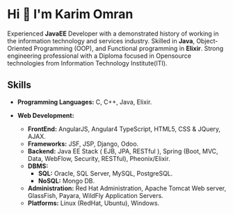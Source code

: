 # Hi 👋 I'm Karim Omran

Experienced **JavaEE** Developer with a demonstrated history of working
in the information technology and services industry. Skilled in **Java**,
Object-Oriented Programming (OOP), and Functional programming
in **Elixir**. Strong engineering professional with a Diploma focused in
Opensource technologies from Information Technology Institute(ITI).

## Skills

- **Programming Languages:** C, C++, Java, Elixir.

- **Web Development:**
    - **FrontEnd:** AngularJS, Angular4 TypeScript, HTML5, CSS & JQuery, AJAX.
    - **Frameworks:** JSF, JSP, Django, Odoo.
    - **Backend:** Java EE Stack ( EJB, JPA, RESTful ), Spring (Boot, MVC, Data, WebFlow, Security, RESTful), Pheonix/Elixir.
    - **DBMS:**
        - **SQL:** Oracle, SQL Server, MySQL, PostgreSQL. 
        - **NoSQL:** Mongo DB.
    - **Administration:** Red Hat Administration, Apache Tomcat Web server, GlassFish, Payara, WildFly Application Servers.
    - **Platforms:** Linux (RedHat, Ubuntu), Windows.
<!--
**karim-omran/karim-omran** is a ✨ _special_ ✨ repository because its `README.md` (this file) appears on your GitHub profile.

Here are some ideas to get you started:

- 🔭 I’m currently working on ...
- 🌱 I’m currently learning ...
- 👯 I’m looking to collaborate on ...
- 🤔 I’m looking for help with ...
- 💬 Ask me about ...
- 📫 How to reach me: ...
- 😄 Pronouns: ...
- ⚡ Fun fact: ...
-->
